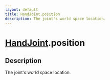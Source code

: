```yaml
---
layout: default
title: HandJoint.position
description: The joint's world space location.
---
```

# [HandJoint]({{site.url}}/Pages/Reference/HandJoint.html).position

## Description
The joint's world space location.


